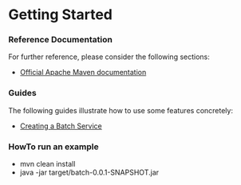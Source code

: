 # Getting Started

### Reference Documentation
For further reference, please consider the following sections:

* [Official Apache Maven documentation](https://maven.apache.org/guides/index.html)

### Guides
The following guides illustrate how to use some features concretely:

* [Creating a Batch Service](https://spring.io/guides/gs/batch-processing/)


### HowTo run an example
- mvn clean install
- java -jar target/batch-0.0.1-SNAPSHOT.jar
